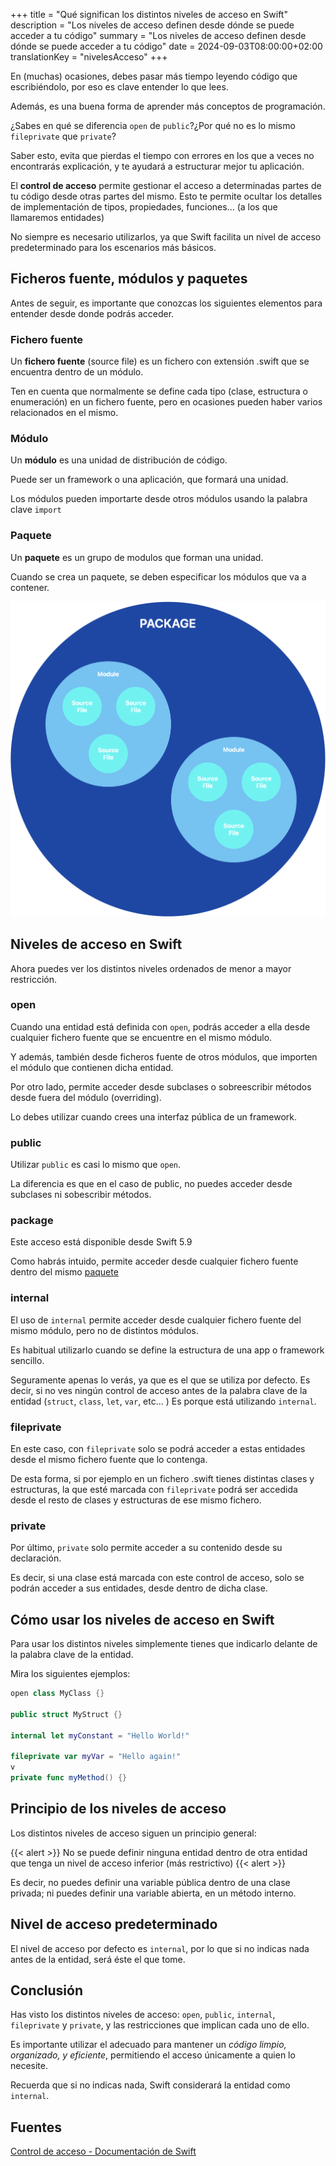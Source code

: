 +++
title = "Qué significan los distintos niveles de acceso en Swift"
description = "Los niveles de acceso definen desde dónde se puede acceder a tu código"
summary = "Los niveles de acceso definen desde dónde se puede acceder a tu código"
date = 2024-09-03T08:00:00+02:00
translationKey = "nivelesAcceso"
+++

En (muchas) ocasiones, debes pasar más tiempo leyendo código que escribiéndolo, por eso es clave entender lo que lees. 

Además, es una buena forma de aprender más conceptos de programación.

¿Sabes en qué se diferencia `open` de `public`?¿Por qué no es lo mismo `fileprivate` que `private`?

Saber esto, evita que pierdas el tiempo con errores en los que a veces no encontrarás explicación, y te ayudará a estructurar mejor tu aplicación.

El **control de acceso** permite gestionar el acceso a determinadas partes de tu código desde otras partes del mismo. Esto te permite ocultar los detalles de implementación de tipos, propiedades, funciones... (a los que llamaremos entidades)

No siempre es necesario utilizarlos, ya que Swift facilita un nivel de acceso predeterminado para los escenarios más básicos.

## Ficheros fuente, módulos y paquetes

Antes de seguir, es importante que conozcas los siguientes elementos para entender desde donde podrás acceder.

### Fichero fuente

Un **fichero fuente** (source file) es un fichero con extensión .swift que se encuentra dentro de un módulo.

Ten en cuenta que normalmente se define cada tipo (clase, estructura o enumeración) en un fichero fuente, pero en ocasiones pueden haber varios relacionados en el mismo.

### Módulo

Un **módulo** es una unidad de distribución de código.

Puede ser un framework o una aplicación, que formará una unidad.

Los módulos pueden importarte desde otros módulos usando la palabra clave `import`

### Paquete

Un **paquete** es un grupo de modulos que forman una unidad.

Cuando se crea un paquete, se deben especificar los módulos que va a contener.

![Source module package relationship](sourcemodulepackage.png)

## Niveles de acceso en Swift

Ahora puedes ver los distintos niveles ordenados de menor a mayor restricción.

### open

Cuando una entidad está definida con `open`, podrás acceder a ella desde cualquier fichero fuente que se encuentre en el mismo módulo.

Y además, también desde ficheros fuente de otros módulos, que importen el módulo que contienen dicha entidad.

Por otro lado, permite acceder desde subclases o sobreescribir métodos desde fuera del módulo (overriding).

Lo debes utilizar cuando crees una interfaz pública de un framework.

### public

Utilizar `public` es casi lo mismo que `open`.

La diferencia es que en el caso de public, no puedes acceder desde subclases ni sobescribir métodos.

### package

Este acceso está disponible desde Swift 5.9

Como habrás intuido, permite acceder desde cualquier fichero fuente dentro del mismo [paquete](#paquete)

### internal

El uso de `internal` permite acceder desde cualquier fichero fuente del mismo módulo, pero no de distintos módulos.

Es habitual utilizarlo cuando se define la estructura de una app o framework sencillo.

Seguramente apenas lo verás, ya que es el que se utiliza por defecto. Es decir, si no ves ningún control de acceso antes de la palabra clave de la entidad (`struct`, `class`, `let`, `var`, etc... ) Es porque está utilizando `internal`.

### fileprivate

En este caso, con `fileprivate` solo se podrá acceder a estas entidades desde el mismo fichero fuente que lo contenga.

De esta forma, si por ejemplo en un fichero .swift tienes distintas clases y estructuras, la que esté marcada con `fileprivate` podrá ser accedida desde el resto de clases y estructuras de ese mismo fichero.

### private

Por último, `private` solo permite acceder a su contenido desde su declaración.

Es decir, si una clase está marcada con este control de acceso, solo se podrán acceder a sus entidades, desde dentro de dicha clase.

## Cómo usar los niveles de acceso en Swift

Para usar los distintos niveles simplemente tienes que indicarlo delante de la palabra clave de la entidad.

Mira los siguientes ejemplos:

```swift
open class MyClass {}

public struct MyStruct {}

internal let myConstant = "Hello World!"

fileprivate var myVar = "Hello again!"
v
private func myMethod() {}
```

## Principio de los niveles de acceso

Los distintos niveles de acceso siguen un principio general:

{{< alert >}}
No se puede definir ninguna entidad dentro de otra entidad que tenga un nivel de acceso inferior (más restrictivo)
{{< alert >}}

Es decir, no puedes definir una variable pública dentro de una clase privada; ni puedes definir una variable abierta, en un método interno.

## Nivel de acceso predeterminado

El nivel de acceso por defecto es `internal`, por lo que si no indicas nada antes de la entidad, será éste el que tome.

## Conclusión

Has visto los distintos niveles de acceso: `open`, `public`, `internal`, `fileprivate` y `private`, y las restricciones que implican cada uno de ello.

Es importante utilizar el adecuado para mantener un *código limpio, organizado, y eficiente*, permitiendo el acceso únicamente a quien lo necesite.

Recuerda que si no indicas nada, Swift considerará la entidad como `internal`.

## Fuentes

[Control de acceso - Documentación de Swift](https://docs.swift.org/swift-book/documentation/the-swift-programming-language/accesscontrol/)
